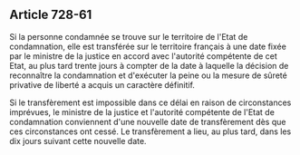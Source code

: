 Article 728-61
----
Si la personne condamnée se trouve sur le territoire de l'Etat de condamnation,
elle est transférée sur le territoire français à une date fixée par le ministre
de la justice en accord avec l'autorité compétente de cet Etat, au plus tard
trente jours à compter de la date à laquelle la décision de reconnaître la
condamnation et d'exécuter la peine ou la mesure de sûreté privative de liberté
a acquis un caractère définitif.

Si le transfèrement est impossible dans ce délai en raison de circonstances
imprévues, le ministre de la justice et l'autorité compétente de l'Etat de
condamnation conviennent d'une nouvelle date de transfèrement dès que ces
circonstances ont cessé. Le transfèrement a lieu, au plus tard, dans les dix
jours suivant cette nouvelle date.
